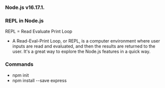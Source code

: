 ### Node.js v16.17.1.

### REPL in Node.js

REPL = Read Evaluate Print Loop

- A Read-Eval-Print Loop, or REPL, is a computer environment where user inputs are read and evaluated, and then the results are returned to the user. It's a great way to explore the Node.js features in a quick way.

### Commands

- npm init
- npm install --save express
